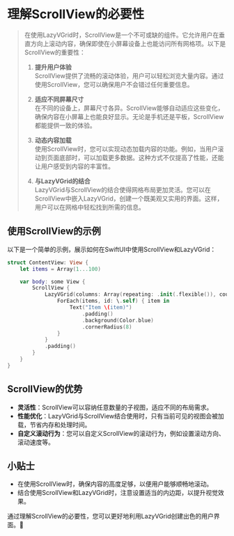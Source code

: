 ﻿# 理解ScrollView的必要性

> 在使用LazyVGrid时，ScrollView是一个不可或缺的组件。它允许用户在垂直方向上滚动内容，确保即使在小屏幕设备上也能访问所有网格项。以下是ScrollView的重要性：
>
> 1. **提升用户体验**  
>    ScrollView提供了流畅的滚动体验，用户可以轻松浏览大量内容。通过使用ScrollView，您可以确保用户不会错过任何重要信息。
>
> 2. **适应不同屏幕尺寸**  
>    在不同的设备上，屏幕尺寸各异。ScrollView能够自动适应这些变化，确保内容在小屏幕上也能良好显示。无论是手机还是平板，ScrollView都能提供一致的体验。
>
> 3. **动态内容加载**  
>    使用ScrollView时，您可以实现动态加载内容的功能。例如，当用户滚动到页面底部时，可以加载更多数据。这种方式不仅提高了性能，还能让用户感受到内容的丰富性。
>
> 4. **与LazyVGrid的结合**  
>    LazyVGrid与ScrollView的结合使得网格布局更加灵活。您可以在ScrollView中嵌入LazyVGrid，创建一个既美观又实用的界面。这样，用户可以在网格中轻松找到所需的信息。

## 使用ScrollView的示例

以下是一个简单的示例，展示如何在SwiftUI中使用ScrollView和LazyVGrid：

```swift
struct ContentView: View {
    let items = Array(1...100)

    var body: some View {
        ScrollView {
            LazyVGrid(columns: Array(repeating: .init(.flexible()), count: 2)) {
                ForEach(items, id: \.self) { item in
                    Text("Item \(item)")
                        .padding()
                        .background(Color.blue)
                        .cornerRadius(8)
                }
            }
            .padding()
        }
    }
}
```

## ScrollView的优势

- **灵活性**：ScrollView可以容纳任意数量的子视图，适应不同的布局需求。
- **性能优化**：LazyVGrid与ScrollView结合使用时，只有当前可见的视图会被加载，节省内存和处理时间。
- **自定义滚动行为**：您可以自定义ScrollView的滚动行为，例如设置滚动方向、滚动速度等。

## 小贴士

- 在使用ScrollView时，确保内容的高度足够，以便用户能够顺畅地滚动。
- 结合使用ScrollView和LazyVGrid时，注意设置适当的内边距，以提升视觉效果。

通过理解ScrollView的必要性，您可以更好地利用LazyVGrid创建出色的用户界面。🎉

